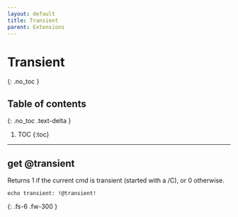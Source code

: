 ```yaml
---
layout: default
title: Transient
parent: Extensions
---
```


# Transient
{: .no_toc }

## Table of contents
{: .no_toc .text-delta }

1. TOC
{:toc}

---

## get @transient
Returns 1 if the current cmd is transient (started with a /C), or 0 otherwise.


```
echo transient: !@transient!
```

{: .fs-6 .fw-300 }
